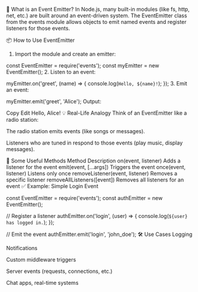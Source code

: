 🔄 What is an Event Emitter?
In Node.js, many built-in modules (like fs, http, net, etc.) are built around an event-driven system. The EventEmitter class from the events module allows objects to emit named events and register listeners for those events.

📦 How to Use EventEmitter
1. Import the module and create an emitter:

const EventEmitter = require('events');
const myEmitter = new EventEmitter();
2. Listen to an event:

myEmitter.on('greet', (name) => {
  console.log(`Hello, ${name}!`);
});
3. Emit an event:

myEmitter.emit('greet', 'Alice');
Output:

Copy
Edit
Hello, Alice!
💡 Real-Life Analogy
Think of an EventEmitter like a radio station:

The radio station emits events (like songs or messages).

Listeners who are tuned in respond to those events (play music, display messages).

🧰 Some Useful Methods
Method	Description
on(event, listener)	Adds a listener for the event
emit(event, [...args])	Triggers the event
once(event, listener)	Listens only once
removeListener(event, listener)	Removes a specific listener
removeAllListeners([event])	Removes all listeners for an event
✅ Example: Simple Login Event

const EventEmitter = require('events');
const authEmitter = new EventEmitter();

// Register a listener
authEmitter.on('login', (user) => {
  console.log(`${user} has logged in.`);
});

// Emit the event
authEmitter.emit('login', 'john_doe');
🛠️ Use Cases
Logging

Notifications

Custom middleware triggers

Server events (requests, connections, etc.)

Chat apps, real-time systems

